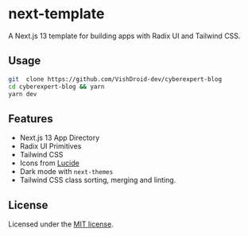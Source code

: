 # next-template

A Next.js 13 template for building apps with Radix UI and Tailwind CSS.

## Usage

```bash
git  clone https://github.com/VishDroid-dev/cyberexpert-blog
cd cyberexpert-blog && yarn
yarn dev
```

## Features

- Next.js 13 App Directory
- Radix UI Primitives
- Tailwind CSS
- Icons from [Lucide](https://lucide.dev)
- Dark mode with `next-themes`
- Tailwind CSS class sorting, merging and linting.

## License

Licensed under the [MIT license](https://github.com/shadcn/ui/blob/main/LICENSE.md).
